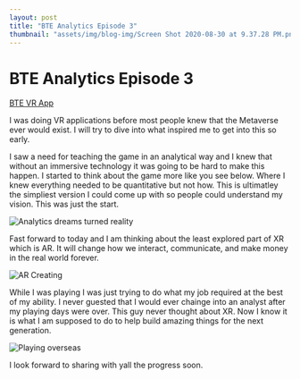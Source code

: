 ```yaml
---
layout: post
title: "BTE Analytics Episode 3"
thumbnail: "assets/img/blog-img/Screen Shot 2020-08-30 at 9.37.28 PM.png"
---
```


# BTE Analytics Episode 3 

[BTE VR App](https://youtu.be/tGgaJoDOis8)

I was doing VR applications before most people knew that the Metaverse ever would exist.  I will try to dive into what inspired me to get into this so early. 

I saw a need for teaching the game in an analytical way and I knew that without an immersive technology it was going to be hard to make this happen.  I started to think about the game
more like you see below. Where I knew everything needed to be quantitative but not how.  This is ultimatley the simpliest version I could come up with so people could understand my vision.  This was just the start. 

![Analytics dreams turned reality]({{site.url}}{{site.baseurl}}/assets/img/blog-img/wip2.jpg?raw=true)

Fast forward to today and I am thinking about the least explored part of XR which is AR.  It will change how we interact, communicate, and make money in the real world forever.  

![AR Creating]({{site.url}}{{site.baseurl}}/assets/img/blog-img/Screen%20Shot%202022-05-02%20at%2011.02.20%20PM.png?raw=true)

While I was playing I was just trying to do what my job required at the best of my ability.  I never guested that I would ever chainge into an analyst after my playing days were over.  This guy never thought about XR.  Now I know it is what I am supposed to do to help build amazing things for the next generation.

![Playing overseas]({{site.url}}{{site.baseurl}}/assets/img/blog-img/Pro%20ball.jpg?raw=true)

I look forward to sharing with yall the progress soon. 
